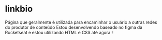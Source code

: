 # linkbio
Página que geralmente é utilizada para encaminhar o usuário a outras redes do produtor de conteúdo
Estou desenvolvendo baseado no figma da Rocketseat e estou utilizando HTML e CSS até agora !
